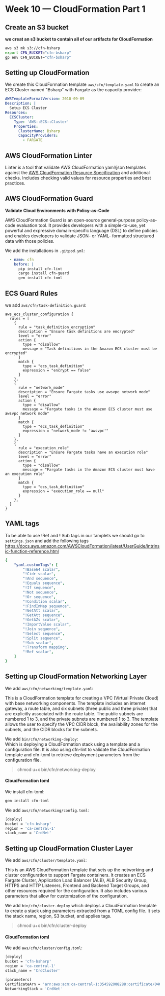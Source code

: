 # Week 10 — CloudFormation Part 1

## Create an S3 bucket
**we creat an s3 bucket to contain all of our artifacts for CloudFormation**

```sh
aws s3 mk s3://cfn-bsharp
export CFN_BUCKET="cfn-bsharp"
gp env CFN_BUCKET="cfn-bsharp"
```

## Setting up CloudFormation

We create this CloudFormation template `aws/cfn/template.yaml` to create an ECS Cluster named "Bsharp" with Fargate as the capacity provider:

```yml
AWSTemplateFormatVersion: 2010-09-09
Description: |
  Setup ECS Cluster
Resources:
  ECSCluster: 
    Type: 'AWS::ECS::Cluster'
    Properties:
      ClusterName: Bsharp
      CapacityProviders:
        - FARGATE
```


## AWS CloudFormation Linter

Linter is a tool that validate AWS CloudFormation yaml/json templates against the [AWS CloudFormation Resource Specification](https://docs.aws.amazon.com/AWSCloudFormation/latest/UserGuide/cfn-resource-specification.html) and additional
checks. Includes checking valid values for resource properties and best practices.

## AWS CloudFormation Guard 
**Validate Cloud Environments with Policy-as-Code**

AWS CloudFormation Guard is an open-source general-purpose policy-as-code evaluation tool. It provides developers with a simple-to-use, yet powerful and expressive domain-specific language (DSL) to define policies and enables developers to validate JSON- or YAML- formatted structured data with those policies. 


We add the installations in `.gitpod.yml`:

```yml
  - name: cfn
    before: |
      pip install cfn-lint
      cargo install cfn-guard
      gem install cfn-toml
```

## ECS Guard Rules

we add `aws/cfn/task-definition.guard`:

```
aws_ecs_cluster_configuration {
  rules = [
    {
      rule = "task_definition_encryption"
      description = "Ensure task definitions are encrypted"
      level = "error"
      action {
        type = "disallow"
        message = "Task definitions in the Amazon ECS cluster must be encrypted"
      }
      match {
        type = "ecs_task_definition"
        expression = "encrypt == false"
      }
    },
    {
      rule = "network_mode"
      description = "Ensure Fargate tasks use awsvpc network mode"
      level = "error"
      action {
        type = "disallow"
        message = "Fargate tasks in the Amazon ECS cluster must use awsvpc network mode"
      }
      match {
        type = "ecs_task_definition"
        expression = "network_mode != 'awsvpc'"
      }
    },
    {
      rule = "execution_role"
      description = "Ensure Fargate tasks have an execution role"
      level = "error"
      action {
        type = "disallow"
        message = "Fargate tasks in the Amazon ECS cluster must have an execution role"
      }
      match {
        type = "ecs_task_definition"
        expression = "execution_role == null"
      }
    },
  ]
}
```

## YAML tags
To be able to use !Ref and ! Sub tags in our tamplets we should go to `settings.json` and add the following tags
https://docs.aws.amazon.com/AWSCloudFormation/latest/UserGuide/intrinsic-function-reference.html

```yml
{
    "yaml.customTags": [
        "!Base64 scalar",
        "!Cidr scalar",
        "!And sequence",
        "!Equals sequence",
        "!If sequence",
        "!Not sequence",
        "!Or sequence",
        "!Condition scalar",
        "!FindInMap sequence",
        "!GetAtt scalar",
        "!GetAtt sequence",
        "!GetAZs scalar",
        "!ImportValue scalar",
        "!Join sequence",
        "!Select sequence",
        "!Split sequence",
        "!Sub scalar",
        "!Transform mapping",
        "!Ref scalar",
    ]
}
```


## Setting up CloudFormation Networking Layer

We add `aws/cfn/networking/template.yaml`:<br>

This is a CloudFormation template for creating a VPC (Virtual Private Cloud) with base networking components. The template includes an internet gateway, a route table, and six subnets (three public and three private) that are explicitly associated with the route table. The public subnets are numbered 1 to 3, and the private subnets are numbered 1 to 3. The template allows the user to specify the VPC CIDR block, the availability zones for the subnets, and the CIDR blocks for the subnets.

We add `bin/cfn/networking-deploy`:<br> 
Which is deploying a CloudFormation stack using a template and a configuration file. It is also using cfn-lint to validate the CloudFormation template and cfn-toml to retrieve deployment parameters from the configuration file.

>chmod u+x bin/cfn/networking-deploy

#### CloudFormation toml

We install cfn-toml:

```sh
gem install cfn-toml
```

We add `aws/cfn/networking/config.toml`:

```sh
[deploy]
bucket = 'cfn-bsharp'
region = 'ca-central-1'
stack_name = 'CrdNet'
```


## Setting up CloudFormation Cluster Layer

We add `aws/cfn/cluster/template.yaml`:<br>

This is an AWS CloudFormation template that sets up the networking and cluster configuration to support Fargate containers. It creates an ECS Fargate Cluster, Application Load Balancer (ALB), ALB Security Group, HTTPS and HTTP Listeners, Frontend and Backend Target Groups, and other resources required for the configuration. It also includes various parameters that allow for customization of the configuration.

We add `bin/cfn/cluster-deploy` which deploys a CloudFormation template to create a stack using parameters extracted from a TOML config file. It sets the stack name, region, S3 bucket, and applies tags.

>chmod u+x bin/cfn/cluster-deploy


#### CloudFormation toml

We add `aws/cfn/cluster/config.toml`:

```sh
[deploy]
bucket = 'cfn-bsharp'
region = 'ca-central-1'
stack_name = 'CrdCluster'

[parameters]
CertificateArn = 'arn:aws:acm:ca-central-1:354592008288:certificate/0405ee49-b14e-4cd6-8730-4fb8476bae3f'
NetworkingStack = 'CrdNet'
```